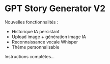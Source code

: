 # GPT Story Generator V2

Nouvelles fonctionnalités :
- Historique IA persistant
- Upload image + génération image IA
- Reconnaissance vocale Whisper
- Thème personnalisable

Instructions complètes...